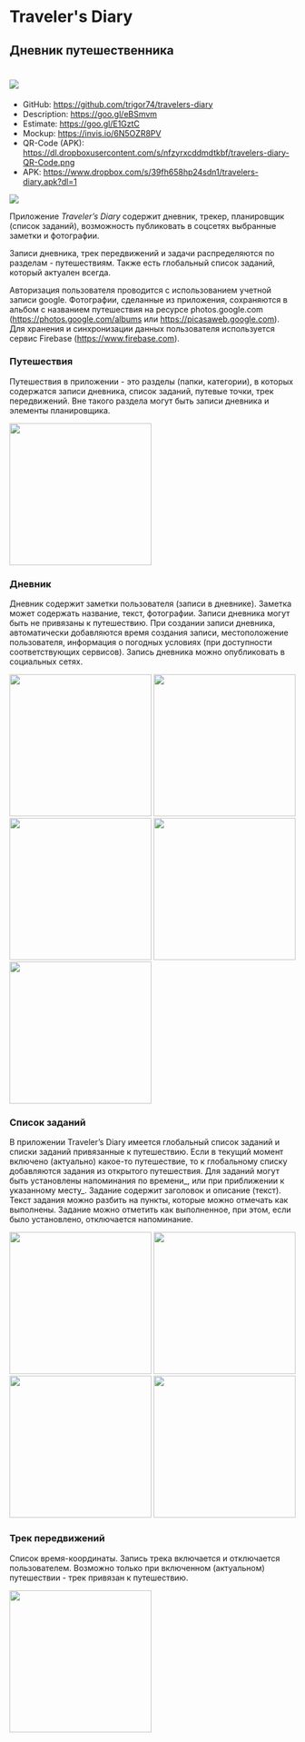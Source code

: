 # Traveler's Diary
## Дневник путешественника
# ![](https://dl.dropboxusercontent.com/s/xe8iy7rsoag709g/travelers-diary-logo.png) 

- GitHub: https://github.com/trigor74/travelers-diary
- Description: https://goo.gl/eBSmvm
- Estimate: https://goo.gl/E1GztC
- Mockup: https://invis.io/6N5OZR8PV
- QR-Code (APK): https://dl.dropboxusercontent.com/s/nfzyrxcddmdtkbf/travelers-diary-QR-Code.png
- APK: https://www.dropbox.com/s/39fh658hp24sdn1/travelers-diary.apk?dl=1

![](https://dl.dropboxusercontent.com/s/nfzyrxcddmdtkbf/travelers-diary-QR-Code.png) 



Приложение *Traveler’s Diary* содержит дневник, трекер, планировщик (список заданий), возможность публиковать в соцсетях выбранные заметки и фотографии.

Записи дневника, трек передвижений и задачи распределяются по разделам - путешествиям. Также есть глобальный список заданий, который актуален всегда.

Авторизация пользователя проводится с использованием учетной записи google.
Фотографии, сделанные из приложения, сохраняются в альбом с названием путешествия на ресурсе photos.google.com (https://photos.google.com/albums или https://picasaweb.google.com). Для хранения и синхронизации данных пользователя используется сервис Firebase (https://www.firebase.com).

### Путешествия
Путешествия в приложении - это разделы (папки, категории), в которых содержатся записи дневника, список заданий, путевые точки, трек передвижений. Вне такого раздела могут быть записи дневника и элементы планировщика.

<img src="https://dl.dropboxusercontent.com/s/czfl51sk60z4ltc/01-travel_list.png" width="250">


### Дневник
Дневник содержит заметки пользователя (записи в дневнике). Заметка может содержать название, текст, фотографии. Записи дневника могут быть не привязаны к путешествию. При создании записи дневника, автоматически добавляются время создания записи, местоположение пользователя, информация о погодных условиях (при доступности соответствующих сервисов). Запись дневника можно опубликовать в социальных сетях.

<img src="https://dl.dropboxusercontent.com/s/awbxg8fyeasmzk5/03-travel.png" width="250">
<img src="https://dl.dropboxusercontent.com/s/lfk2j90da175t6q/02-note0.png" width="250">
<img src="https://dl.dropboxusercontent.com/s/zoklblfnk4k8j3h/02-note1.png" width="250">
<img src="https://dl.dropboxusercontent.com/s/v809uzciyxzidxf/02-note2.png" width="250">
<img src="https://dl.dropboxusercontent.com/s/1j2gnpjq699lspj/02-note3.png" width="250">


### Cписок заданий
В приложении Traveler’s Diary имеется глобальный список заданий и списки заданий привязанные к путешествию.
Если в текущий момент включено (актуально) какое-то путешествие, то к глобальному списку добавляются задания из открытого путешествия.
Для заданий могут быть установлены напоминания по времени_, или при приближении к указанному месту_. Задание содержит заголовок и описание (текст). Текст задания можно разбить на пункты, которые можно отмечать как выполнены. Задание можно отметить как выполненное, при этом, если было установлено, отключается напоминание.

<img src="https://dl.dropboxusercontent.com/s/ra2edgtth7sl87i/04-reminder-list.png" width="250">
<img src="https://dl.dropboxusercontent.com/s/ytjk18v6bik593i/07-reminder-list2.png" width="250">
<img src="https://dl.dropboxusercontent.com/s/3vodu8aublrsp0q/06-reminder-item1.png" width="250">
<img src="https://dl.dropboxusercontent.com/s/pncaowgr9ik2bcs/06-reminder-item2.png" width="250">


### Трек передвижений
Список время-координаты. Запись трека включается и отключается пользователем. Возможно только при включенном (актуальном) путешествии - трек привязан к путешествию.

<img src="https://dl.dropboxusercontent.com/s/n88zcwd9c2l3st9/08-map.png" width="250">
